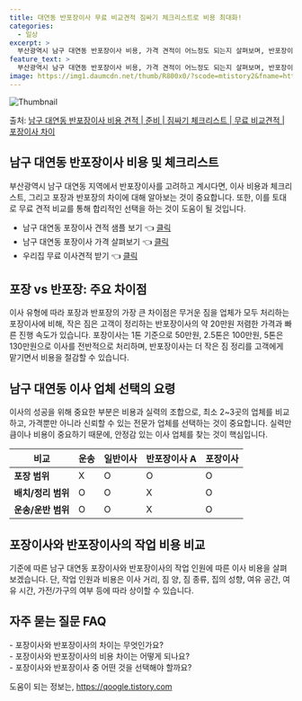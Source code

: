 ```yaml
---
title: 대연동 반포장이사 무료 비교견적 짐싸기 체크리스트로 비용 최대화!
categories:
  - 일상
excerpt: >
  부산광역시 남구 대연동 반포장이사 비용, 가격 견적이 어느정도 되는지 살펴보며, 반포장이사를 준비함에 있어 짐싸기 준비 체크리스트가 무엇인지 보겠습니다. 마지막으로 포장이사와 차이점을 통해 무료 비교견적으로 어떤 것이 더 합리적인 선택인지 공유 드립니다.남구 대연동 포장이사 견적 샘플 보기 👈 클릭남구 대연동 포장이사 가격 살펴보기 👈 클릭남구 대연동 반포장이사 평균 이사 비용평수남구 대연동 평균 이사 비용원룸 이사9평 이하 (1톤)30만원~투룸/쓰리룸 이사16평 ~ 20평 (2.5톤)80만원~쓰리룸 이사21평 (5톤) ~110만원~우리집 무료 이사견적 받기 👈 클릭포장 vs 반포장: 주요 차이점이사 유형에 따라 포장과 반포장의 가장 큰 차이점은 무거운 짐을 업체가 모두 처리하는 포장이사에 비해, ..
feature_text: >
  부산광역시 남구 대연동 반포장이사 비용, 가격 견적이 어느정도 되는지 살펴보며, 반포장이사를 준비함에 있어 짐싸기 준비 체크리스트가 무엇인지 보겠습니다. 마지막으로 포장이사와 차이점을 통해 무료 비교견적으로 어떤 것이 더 합리적인 선택인지 공유 드립니다.남구 대연동 포장이사 견적 샘플 보기 👈 클릭남구 대연동 포장이사 가격 살펴보기 👈 클릭남구 대연동 반포장이사 평균 이사 비용평수남구 대연동 평균 이사 비용원룸 이사9평 이하 (1톤)30만원~투룸/쓰리룸 이사16평 ~ 20평 (2.5톤)80만원~쓰리룸 이사21평 (5톤) ~110만원~우리집 무료 이사견적 받기 👈 클릭포장 vs 반포장: 주요 차이점이사 유형에 따라 포장과 반포장의 가장 큰 차이점은 무거운 짐을 업체가 모두 처리하는 포장이사에 비해, ..
image: https://img1.daumcdn.net/thumb/R800x0/?scode=mtistory2&fname=https%3A%2F%2Fblog.kakaocdn.net%2Fdn%2FcDZTNo%2FbtsHbpZnJ9m%2Frv3eF2Wi8ayiQ4vtfdjhmK%2Fimg.webp
---
```


![Thumbnail](https://img1.daumcdn.net/thumb/R800x0/?scode=mtistory2&fname=https%3A%2F%2Fblog.kakaocdn.net%2Fdn%2FcDZTNo%2FbtsHbpZnJ9m%2Frv3eF2Wi8ayiQ4vtfdjhmK%2Fimg.webp)

<p>출처: <a href="https://qoogle.tistory.com/9737" rel="dofollow">남구 대연동 반포장이사 비용 견적 | 준비 | 짐싸기 체크리스트 | 무료 비교견적 | 포장이사 차이</a> </p>

## 남구 대연동 반포장이사 비용 및 체크리스트

부산광역시 남구 대연동 지역에서 반포장이사를 고려하고 계시다면, 이사 비용과 체크리스트, 그리고 포장과 반포장의 차이에 대해 알아보는 것이
중요합니다. 또한, 이를 토대로 무료 견적 비교를 통해 합리적인 선택을 하는 것이 도움이 될 것입니다.

  * 남구 대연동 포장이사 견적 샘플 보기 👈 [클릭](링크)
  * 남구 대연동 포장이사 가격 살펴보기 👈 [클릭](링크)
  * 우리집 무료 이사견적 받기 👈 [클릭](링크)

## 포장 vs 반포장: 주요 차이점

이사 유형에 따라 포장과 반포장의 가장 큰 차이점은 무거운 짐을 업체가 모두 처리하는 포장이사에 비해, 작은 짐은 고객이 정리하는
반포장이사의 약 20만원 저렴한 가격과 빠른 진행 속도가 있습니다. 포장이사는 1톤 기준으로 50만원, 2.5톤은 100만원, 5톤은
130만원으로 이사를 전반적으로 처리하며, 반포장이사는 더 작은 짐 정리를 고객에게 맡기면서 비용을 절감할 수 있습니다.

## 남구 대연동 이사 업체 선택의 요령

이사의 성공을 위해 중요한 부분은 비용과 실력의 조합으로, 최소 2~3곳의 업체를 비교하고, 가격뿐만 아니라 신뢰할 수 있는 전문가 업체를
선택하는 것이 중요합니다. 실력만큼이나 비용이 중요하기 때문에, 안정감 있는 이사 업체를 찾는 것이 핵심입니다.

**비교** | **운송** | **일반이사** | **반포장이사 A** | **포장이사**  
---|---|---|---|---  
**포장 범위** | X | O | O | O  
**배치/정리 범위** | O | O | X | O  
**운송/운반 범위** | O | O | X | O  
  
## 포장이사와 반포장이사의 작업 비용 비교

기준에 따른 남구 대연동 포장이사와 반포장이사의 작업 인원에 따른 이사 비용을 살펴보겠습니다. 단, 작업 인원과 비용은 이사 거리, 짐 양,
짐 종류, 집의 성향, 여유 공간, 여유 시간, 가전/가구의 여부 등에 따라 상이할 수 있습니다.

## 자주 묻는 질문 FAQ

\- 포장이사와 반포장이사의 차이는 무엇인가요?  
\- 포장이사와 반포장이사의 비용 차이는 어떻게 되나요?  
\- 포장이사와 반포장이사 중 어떤 것을 선택해야 할까요?



 

도움이 되는 정보는, <a href="https://qoogle.tistory.com" rel="dofollow">https://qoogle.tistory.com</a>


